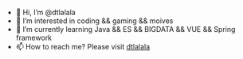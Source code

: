- 👋 Hi, I’m @dtlalala
- 👀 I’m interested in coding && gaming && moives
- 🌱 I’m currently learning Java && ES && BIGDATA && VUE && Spring framework
- 📫 How to reach me? Please visit [dtlalala](https://im.dtlalala.top/)

<!---
dtlalala/dtlalala is a ✨ special ✨ repository because its `README.md` (this file) appears on your GitHub profile.
You can click the Preview link to take a look at your changes.
--->

